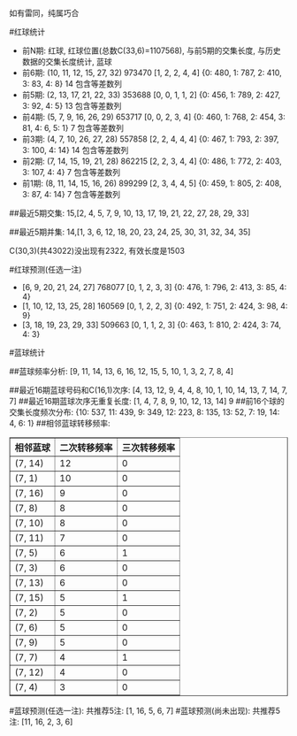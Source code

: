 <!-- 
.. title: 双色球2015030期(2015-03-17)数据分析报告
.. slug: slott-2015030-2015-03-17-report
.. date: 2015-03-18 08:00:00 UTC+08:00
.. tags: Lottery
.. link: 
.. description: 
.. type: text
-->

如有雷同，纯属巧合

<!-- TEASER_END-->

#红球统计

- 前N期: 红球, 红球位置(总数C(33,6)=1107568), 与前5期的交集长度, 与历史数据的交集长度统计, 蓝球
- 前6期: (10, 11, 12, 15, 27, 32) 973470 [1, 2, 2, 4, 4] {0: 480, 1: 787, 2: 410, 3: 83, 4: 8} 14 包含等差数列
- 前5期: (2, 13, 17, 21, 22, 33) 353688 [0, 0, 1, 1, 2] {0: 456, 1: 789, 2: 427, 3: 92, 4: 5} 13 包含等差数列
- 前4期: (5, 7, 9, 16, 26, 29) 653717 [0, 0, 2, 3, 4] {0: 460, 1: 768, 2: 454, 3: 81, 4: 6, 5: 1} 7 包含等差数列
- 前3期: (4, 7, 10, 26, 27, 28) 557858 [2, 2, 4, 4, 4] {0: 467, 1: 793, 2: 397, 3: 100, 4: 14} 14 包含等差数列
- 前2期: (7, 14, 15, 19, 21, 28) 862215 [2, 2, 3, 4, 4] {0: 486, 1: 772, 2: 403, 3: 107, 4: 4} 7 包含等差数列
- 前1期: (8, 11, 14, 15, 16, 26) 899299 [2, 3, 4, 4, 5] {0: 459, 1: 805, 2: 408, 3: 87, 4: 14} 7 包含等差数列

##最近5期交集:
15,[2, 4, 5, 7, 9, 10, 13, 17, 19, 21, 22, 27, 28, 29, 33]

##最近5期并集:
14,[1, 3, 6, 12, 18, 20, 23, 24, 25, 30, 31, 32, 34, 35]

C(30,3)(共43022)没出现有2322, 
有效长度是1503

#红球预测(任选一注)

- [6, 9, 20, 21, 24, 27] 768077 [0, 1, 2, 3, 3] {0: 476, 1: 796, 2: 413, 3: 85, 4: 4}
- [1, 10, 12, 13, 25, 28] 160569 [0, 1, 2, 2, 3] {0: 492, 1: 751, 2: 424, 3: 98, 4: 9}
- [3, 18, 19, 23, 29, 33] 509663 [0, 1, 1, 2, 3] {0: 463, 1: 810, 2: 424, 3: 74, 4: 3}

#蓝球统计

##蓝球频率分析:
[9, 11, 14, 13, 6, 16, 12, 15, 5, 10, 1, 3, 2, 7, 8, 4]

##最近16期蓝球号码和C(16,1)次序:
[4, 13, 12, 9, 4, 4, 8, 10, 1, 10, 14, 13, 7, 14, 7, 7]
##最近16期蓝球次序无重复长度:
[1, 4, 7, 8, 9, 10, 12, 13, 14] 9
##前16个球的交集长度频次分布:
{10: 537, 11: 439, 9: 349, 12: 223, 8: 135, 13: 52, 7: 19, 14: 4, 6: 1}
##相邻蓝球转移频率:
<table border="1" class="table table-striped dataframe">
  <thead>
    <tr style="text-align: right;">
      <th>相邻蓝球</th>
      <th>二次转移频率</th>
      <th>三次转移频率</th>
    </tr>
  </thead>
  <tbody>
    <tr>
      <td> (7, 14)</td>
      <td> 12</td>
      <td> 0</td>
    </tr>
    <tr>
      <td>  (7, 1)</td>
      <td> 10</td>
      <td> 0</td>
    </tr>
    <tr>
      <td> (7, 16)</td>
      <td>  9</td>
      <td> 0</td>
    </tr>
    <tr>
      <td>  (7, 8)</td>
      <td>  8</td>
      <td> 0</td>
    </tr>
    <tr>
      <td> (7, 10)</td>
      <td>  8</td>
      <td> 0</td>
    </tr>
    <tr>
      <td> (7, 11)</td>
      <td>  7</td>
      <td> 0</td>
    </tr>
    <tr>
      <td>  (7, 5)</td>
      <td>  6</td>
      <td> 1</td>
    </tr>
    <tr>
      <td>  (7, 3)</td>
      <td>  6</td>
      <td> 0</td>
    </tr>
    <tr>
      <td> (7, 13)</td>
      <td>  6</td>
      <td> 0</td>
    </tr>
    <tr>
      <td> (7, 15)</td>
      <td>  5</td>
      <td> 1</td>
    </tr>
    <tr>
      <td>  (7, 2)</td>
      <td>  5</td>
      <td> 0</td>
    </tr>
    <tr>
      <td>  (7, 6)</td>
      <td>  5</td>
      <td> 0</td>
    </tr>
    <tr>
      <td>  (7, 9)</td>
      <td>  5</td>
      <td> 0</td>
    </tr>
    <tr>
      <td>  (7, 7)</td>
      <td>  4</td>
      <td> 1</td>
    </tr>
    <tr>
      <td> (7, 12)</td>
      <td>  4</td>
      <td> 0</td>
    </tr>
    <tr>
      <td>  (7, 4)</td>
      <td>  3</td>
      <td> 0</td>
    </tr>
  </tbody>
</table>
#蓝球预测(任选一注):
共推荐5注: [1, 16, 5, 6, 7]
#蓝球预测(尚未出现):
共推荐5注: [11, 16, 2, 3, 6]

